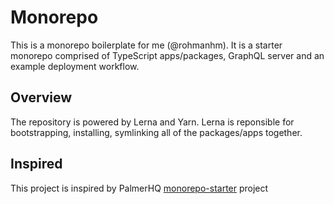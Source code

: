 # Monorepo

This is a monorepo boilerplate for me (@rohmanhm). It is a starter monorepo comprised of TypeScript apps/packages, GraphQL server and an example deployment workflow.

## Overview

The repository is powered by Lerna and Yarn. Lerna is reponsible for bootstrapping, installing, symlinking all of the packages/apps together.

## Inspired

This project is inspired by PalmerHQ [monorepo-starter](https://github.com/palmerhq/monorepo-starter) project
